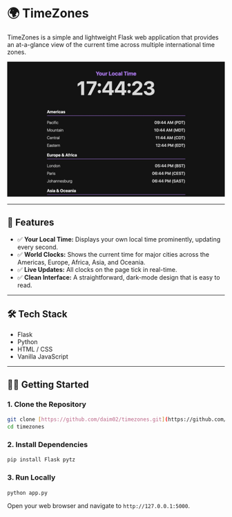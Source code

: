 # 🌍 TimeZones

TimeZones is a simple and lightweight Flask web application that provides an at-a-glance view of the current time across multiple international time zones.

![App Screenshot](screenshot.jpg) 

---

## 🚀 Features

- ✅ **Your Local Time:** Displays your own local time prominently, updating every second.
- ✅ **World Clocks:** Shows the current time for major cities across the Americas, Europe, Africa, Asia, and Oceania.
- ✅ **Live Updates:** All clocks on the page tick in real-time.
- ✅ **Clean Interface:** A straightforward, dark-mode design that is easy to read.

---

## 🛠️ Tech Stack

- Flask
- Python
- HTML / CSS
- Vanilla JavaScript

---

## 🧑‍💻 Getting Started

### 1. Clone the Repository

```bash
git clone [https://github.com/daim02/timezones.git](https://github.com/daim02/timezones.git)
cd timezones
```

### 2. Install Dependencies
```bash
pip install Flask pytz
```

### 3. Run Locally

```bash
python app.py
```

Open your web browser and navigate to `http://127.0.0.1:5000`.

